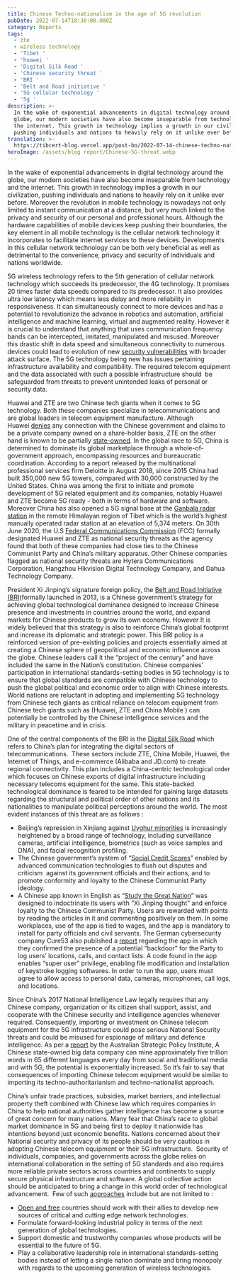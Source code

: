```yaml
---
title: Chinese Techno-nationalism in the age of 5G revolution
pubDate: 2022-07-14T18:30:00.000Z
category: Reports
tags:
  - zte
  - wireless technology
  - 'Tibet '
  - 'huawei '
  - 'Digital Silk Road '
  - 'Chinese security threat '
  - 'BRI '
  - 'Belt and Road initiative '
  - '5G cellular technology '
  - '5g '
description: >-
  In the wake of exponential advancements in digital technology around the
  globe, our modern societies have also become inseparable from technology and
  the internet. This growth in technology implies a growth in our civilization,
  pushing individuals and nations to heavily rely on it unlike ever before. 
translation: >-
  https://tibcert-blog.vercel.app/post-bo/2022-07-14-chinese-techno-nationalism-in-the-age-of-5g-revolution-bo/
heroImage: /assets/blog report/Chinese-5G-threat.webp
---
```


In the wake of exponential advancements in digital technology around the globe, our modern societies have also become inseparable from technology and the internet. This growth in technology implies a growth in our civilization, pushing individuals and nations to heavily rely on it unlike ever before. Moreover the revolution in mobile technology is nowadays not only limited to instant communication at a distance, but very much linked to the privacy and security of our personal and professional hours. Although the hardware capabilities of mobile devices keep pushing their boundaries, the key element in all mobile technology is the cellular network technology it incorporates to facilitate internet services to these devices. Developments in this cellular network technology can be both very beneficial as well as detrimental to the convenience, privacy and security of individuals and nations worldwide. 

5G wireless technology refers to the 5th generation of cellular network technology which succeeds its predecessor, the 4G technology. It promises 20 times faster data speeds compared to its predecessor. It also provides ultra low latency which means less delay and more reliability in responsiveness. It can simultaneously connect to more devices and has a potential to revolutionize the advance in robotics and automation, artificial intelligence and machine learning, virtual and augmented reality. However it is crucial to understand that anything that uses communication frequency bands can be intercepted, imitated, manipulated and misused. Moreover this drastic shift in data speed and simultaneous connectivity to numerous devices could lead to evolution of new [security vulnerabilities](https://threatpost.com/mobile-operators-5g-security-vulnerabilities/167354/) with broader attack surface. The 5G technology being new has issues pertaining infrastructure availability and compatibility. The required telecom equipment and the data associated with such a possible infrastructure should  be safeguarded from threats to prevent unintended leaks of personal or security data. 

Huawei and ZTE are two Chinese tech giants when it comes to 5G technology. Both these companies specialize in telecommunications and are global leaders in telecom equipment manufacture. Although Huawei [denies](https://www.theneweconomy.com/business/huawei-denies-claims-it-is-owned-by-chinese-government) any connection with the Chinese government and claims to be a private company owned on a share-holder basis, ZTE on the other hand is known to be partially [state-owned](https://technozive.com/zte-mobile-belongs-to-which-country-is-zte-chinese-company/). In the global race to 5G, China is determined to dominate its global marketplace through a whole-of-government approach, encompassing resources and bureaucratic coordination. According to a report released by the multinational professional services firm Deloitte in August 2018, since 2015 China had built 350,000 new 5G towers, compared with 30,000 constructed by the United States. China was among the first to initiate and promote development of 5G related equipment and its companies, notably Huawei and ZTE became 5G ready – both in terms of hardware and software. Moreover China has also opened a 5G signal base at the [Ganbala radar station](https://www.business-standard.com/article/international/china-opens-5g-station-at-world-s-highest-radar-location-near-tibet-border-121041200965_1.html) in the remote Himalayan region of Tibet which is the world’s highest manually operated radar station at an elevation of 5,374 meters. On 30th June 2020, the U.S [Federal Communications Commission](https://www.fcc.gov/document/fcc-designates-huawei-and-zte-national-security-threats) (FCC) formally designated Huawei and ZTE as national security threats as the agency found that both of these companies had close ties to the Chinese Communist Party and China’s military apparatus. Other Chinese companies flagged as national security threats are Hytera Communications Corporation, Hangzhou Hikvision Digital Technology Company, and Dahua Technology Company.

President Xi Jinping’s signature foreign policy, the [Belt and Road Initiative (BRI)](https://www.cfr.org/backgrounder/chinas-massive-belt-and-road-initiative)formally launched in 2013, is a Chinese government’s strategy for achieving global technological dominance designed to increase Chinese presence and investments in countries around the world, and expand markets for Chinese products to grow its own economy. However It is widely believed that this strategy is also to reinforce China’s global footprint and increase its diplomatic and strategic power. This BRI policy is a reinforced version of pre-existing policies and projects essentially aimed at creating a Chinese sphere of geopolitical and economic influence across the globe. Chinese leaders call it the “project of the century” and have included the same in the Nation’s constitution. Chinese companies’ participation in international standards-setting bodies in 5G technology is to ensure that global standards are compatible with Chinese technology to push the global political and economic order to align with Chinese interests. World nations are reluctant in adopting and implementing 5G technology from Chinese tech giants as critical reliance on telecom equipment from Chinese tech giants such as (Huawei, ZTE and China Mobile ) can potentially be controlled by the Chinese intelligence services and the military in peacetime and in crisis. 

One of the central components of the BRI is the [Digital Silk Road](https://reconasia.csis.org/mapping-chinas-digital-silk-road/) which refers to China’s plan for integrating the digital sectors of telecommunications.  These sectors include ZTE, China Mobile, Huawei, the Internet of Things, and e-commerce (Alibaba and JD.com) to create regional connectivity. This plan includes a China-centric technological order which focuses on Chinese exports of digital infrastructure including necessary telecoms equipment for the same. This state-backed technological dominance is feared to be intended for gaining large datasets regarding the structural and political order of other nations and its nationalities to manipulate political perceptions around the world. The most evident instances of this threat are as follows :

* Beijing’s repression in Xinjiang against [Uyghur minorities](https://www.theguardian.com/world/2021/sep/30/uyghur-tribunal-testimony-surveillance-china) is increasingly heightened by a broad range of technology, including surveillance cameras, artificial intelligence, biometrics (such as voice samples and DNA), and facial recognition profiling.
* The Chinese government’s system of “[Social Credit Scores](https://www.wired.co.uk/article/china-social-credit-system-explained)” enabled by advanced communication technologies to flush out disputes and criticism  against its government officials and their actions, and to promote conformity and loyalty to the Chinese Communist Party ideology. 
* A Chinese app known in English as “[Study the Great Nation](https://www.bbc.com/news/technology-50042379)” was designed to indoctrinate its users with “Xi Jinping thought” and enforce loyalty to the Chinese Communist Party. Users are rewarded with points by reading the articles in it and commenting positively on them. In some workplaces, use of the app is tied to wages, and the app is mandatory to install for party officials and civil servants. The German cybersecurity company Cure53 also published a [report](https://www.bbc.com/news/technology-50042379) regarding the app in which they confirmed the presence of a potential “backdoor” for the Party to log users’ locations, calls, and contact lists. A code found in the app enables “super user” privilege, enabling file modification and installation of keystroke logging softwares. In order to run the app, users must agree to allow access to personal data, cameras, microphones, call logs, and locations.

Since China’s 2017 National Intelligence Law legally requires that any Chinese company, organization or its citizen shall support, assist, and cooperate with the Chinese security and intelligence agencies whenever required. Consequently, importing or investment on Chinese telecom equipment for the 5G infrastructure could pose serious National Security threats and could be misused for espionage of military and defence intelligence. As per a [report](https://www.aspi.org.au/report/big-data-china-and-battle-privacy) by the Australian Strategic Policy Institute, A Chinese state-owned big data company can mine approximately five trillion words in 65 different languages every day from social and traditional media and with 5G, the potential is exponentially increased. So it’s fair to say that  consequences of importing Chinese telecom equipment would be similar to importing its techno-authoritarianism and techno-nationalist approach.

China’s unfair trade practices, subsidies, market barriers, and intellectual property theft combined with Chinese law which requires companies in China to help national authorities gather intelligence has become a source of great concern for many nations. Many fear that China’s race to global market dominance in 5G and being first to deploy it nationwide has intentions beyond just economic benefits. Nations concerned about their National security and privacy of its people should be very cautious in adopting Chinese telecom equipment or their 5G infrastructure.  Security of individuals, companies, and governments across the globe relies on international collaboration in the setting of 5G standards and also requires more reliable private sectors across countries and continents to supply secure physical infrastructure and software. A global collective action should be anticipated to bring a change in this world order of technological advancement.  Few of such [approaches](https://www.brookings.edu/research/why-5g-requires-new-approaches-to-cybersecurity/) include but are not limited to :

* [Open and free](https://www.lawfareblog.com/democracies-need-open-networks-counter-chinas-5g-big-brother) countries should work with their allies to develop new sources of critical and cutting edge network technologies.
* Formulate forward-looking industrial policy in terms of the next generation of global technologies. 
* Support domestic and trustworthy companies whose products will be essential to the future of 5G.
* Play a collaborative leadership role in international standards-setting bodies instead of letting a single nation dominate and bring monopoly with regards to the upcoming generation of wireless technologies.
